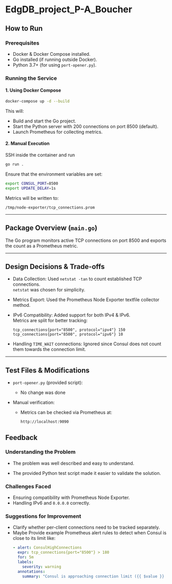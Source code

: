 # EdgDB_project_P-A_Boucher

## How to Run

### Prerequisites
- Docker & Docker Compose installed.
- Go installed (if running outside Docker).
- Python 3.7+ (for using `port-opener.py`).

### Running the Service

#### 1. Using Docker Compose
```sh
docker-compose up -d --build
```
This will:
- Build and start the Go project.
- Start the Python server with 200 connections on port 8500 (default).
- Launch Prometheus for collecting metrics.

#### 2. Manual Execution
SSH inside the container and run
```sh
go run .
```
Ensure that the environment variables are set:
```sh
export CONSUL_PORT=8500
export UPDATE_DELAY=1s
```
Metrics will be written to:
```
/tmp/node-exporter/tcp_connections.prom
```

---

## Package Overview (`main.go`)
The Go program monitors active TCP connections on port 8500 and exports the count as a Prometheus metric.

---

## Design Decisions & Trade-offs
- Data Collection: Used `netstat -tan` to count established TCP connections.  
  `netstat` was chosen for simplicity.  

- Metrics Export: Used the Prometheus Node Exporter textfile collector method.  

- IPv6 Compatibility: Added support for both IPv4 & IPv6.  
  Metrics are split for better tracking:
  ```
  tcp_connections{port="8500", protocol="ipv4"} 150
  tcp_connections{port="8500", protocol="ipv6"} 10
  ```

- Handling `TIME_WAIT` connections: Ignored since Consul does not count them towards the connection limit.

---

## Test Files & Modifications
- `port-opener.py` (provided script):  
  - No change was done

- Manual verification:  
  - Metrics can be checked via Prometheus at:  
    ```
    http://localhost:9090
    ```

## Feedback
### Understanding the Problem

- The problem was well described and easy to understand.

- The provided Python test script made it easier to validate the solution.

### Challenges Faced
- Ensuring compatibility with Prometheus Node Exporter.
- Handling IPv6 and `0.0.0.0` correctly.

### Suggestions for Improvement
- Clarify whether per-client connections need to be tracked separately.
- Maybe Provide example Prometheus alert rules to detect when Consul is close to its limit like:
  ```yaml
  - alert: ConsulHighConnections
    expr: tcp_connections{port="8500"} > 180
    for: 5m
    labels:
      severity: warning
    annotations:
      summary: "Consul is approaching connection limit ({{ $value }} connections)"
  ```
